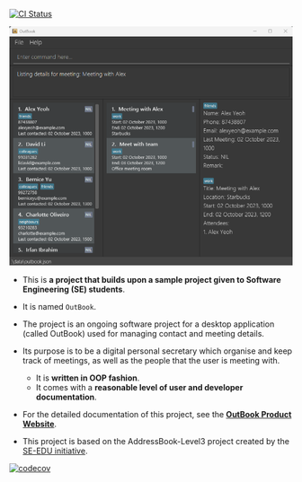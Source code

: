 [![CI Status](https://github.com/AY2324S1-CS2103T-F12-4/tp/workflows/Java%20CI/badge.svg)](https://github.com/AY2324S1-CS2103T-F12-4/tp/actions)

![Ui](docs/images/Ui.png)

* This is **a project that builds upon a sample project given to Software Engineering (SE) students**.<br>
* It is named `OutBook`.
* The project is an ongoing software project for a desktop application (called OutBook) used for managing contact and meeting details.
* Its purpose is to be a digital personal secretary which organise and keep track of meetings, as well as the people that the user is meeting with.
  * It is **written in OOP fashion**.
  * It comes with a **reasonable level of user and developer documentation**.

* For the detailed documentation of this project, see the **[OutBook Product Website](https://ay2324s1-cs2103t-f12-4.github.io/tp/)**.
* This project is based on the AddressBook-Level3 project created by the [SE-EDU initiative](https://se-education.org).

[![codecov](https://codecov.io/gh/AY2324S1-CS2103T-F12-4/tp/graph/badge.svg?token=NR777ZD6BZ)](https://codecov.io/gh/AY2324S1-CS2103T-F12-4/tp)
